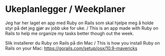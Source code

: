 Ukeplanlegger / Weekplaner 
===========

Jeg har her laget en app med Ruby on Rails som skal hjelpe meg å holde styr på det jeg gjør av jobb uke for uke. / This is an app made with Ruby on Rails to help me organize my tasks better though out the week.

Slik installerer du Ruby on Rails på din Mac / This is how you install Ruby on Rails on your Mac: https://gorails.com/setup/osx/10.9-mavericks
